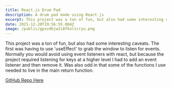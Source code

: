 ```yaml
---
title: React.js Drum Pad
description: A drum pad made using React.js
excerpt: This project was a ton of fun, but also had some interesting caveats.
date: 2021-12-20T19:56:55.004Z
image: /public/gpxvdbjw2i8fkolicryu.png
---
```


This project was a ton of fun, but also had some interesting caveats. The first
was having to use 'useEffect' to grab the window to listen for events. Normally
you would avoid using event listeners with react, but because the project
required listening for keys at a higher level I had to add an event listener and
then remove it. Was also odd in that some of the functions I use needed to live
in the main return function.

[GitHub Repo Here](https://github.com/Guitarninja1/Drum-Pad)

